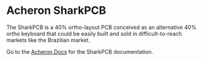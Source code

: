 # Acheron SharkPCB

The SharkPCB is a 40% ortho-layout PCB conceived as an alternative 40% ortho keyboard that could be easily built and sold in difficult-to-reach markets like the Brazilian market.

Go to the [Acheron Docs](http://acheronproject.com/pcbs/shark/shark/) for the SharkPCB documentation.
